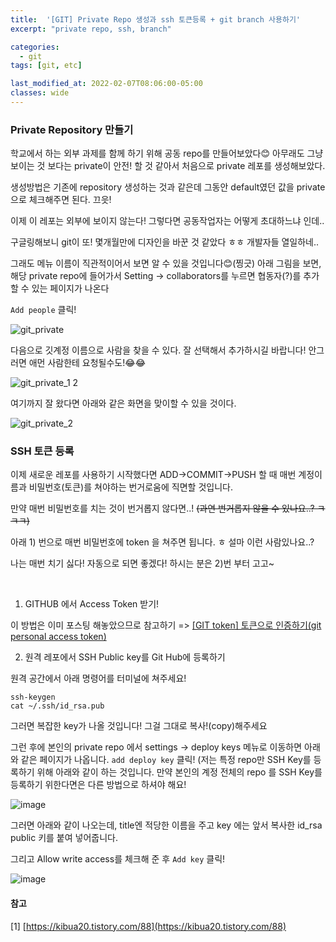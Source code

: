 ```yaml
---
title:  '[GIT] Private Repo 생성과 ssh 토큰등록 + git branch 사용하기'
excerpt: "private repo, ssh, branch"

categories:
  - git
tags: [git, etc]

last_modified_at: 2022-02-07T08:06:00-05:00
classes: wide
---
```



### Private Repository 만들기

학교에서 하는 외부 과제를 함께 하기 위해 공동 repo를 만들어보았다😊 아무래도 그냥 보이는 것 보다는 private이 안전! 할 것 같아서 처음으로 private 레포를 생성해보았다.

생성방법은 기존에 repository 생성하는 것과 같은데 그동안 default였던 값을 private 으로 체크해주면 된다. 끄읏!

이제 이 레포는 외부에 보이지 않는다! 그렇다면 공동작업자는 어떻게 초대하느냐 인데..

구글링해보니 git이 또! 몇개월만에 디자인을 바꾼 것 같았다 ㅎㅎ 개발자들 열일하네..

그래도 메뉴 이름이 직관적이어서 보면 알 수 있을 것입니다😊(찡긋) 
아래 그림을 보면, 해당 private repo에 들어가서 Setting -> collaborators를 누르면 협동자(?)를 추가할 수 있는 페이지가 나온다

`Add people` 클릭!

![git_private](https://user-images.githubusercontent.com/53431568/152731015-0c70f470-03c4-4d3e-baad-0051c25e3dc5.png)

다음으로 깃계정 이름으로 사람을 찾을 수 있다. 잘 선택해서 추가하시길 바랍니다! 안그러면 애먼 사람한테 요청될수도!😂😂

![git_private_1 2](https://user-images.githubusercontent.com/53431568/152731194-a90bcc4a-a594-45ad-bca2-51a8b7e3f564.png)

여기까지 잘 왔다면 아래와 같은 화면을 맞이할 수 있을 것이다.

![git_private_2](https://user-images.githubusercontent.com/53431568/152731373-46ed2d89-d8ff-469a-918a-6c1daf48bec1.png)

### SSH 토큰 등록

이제 새로운 레포를 사용하기 시작했다면 ADD->COMMIT->PUSH 할 때 매번 계정이름과 비밀번호(토큰)를 쳐야하는 번거로움에 직면할 것입니다.

만약 매번 비밀번호를 치는 것이 번거롭지 않다면..! ~~(과연 번거롭지 않을 수 있나요..? ㅋㅋㅋ)~~

아래 1) 번으로 매번 비밀번호에  token 을 쳐주면 됩니다. ㅎ 설마 이런 사람있나요..?

나는 매번 치기 싫다! 자동으로 되면 좋겠다! 하시는 분은 2)번 부터 고고~

<br>

1) GITHUB 에서 Access Token 받기!

이 방법은 이미 포스팅 해놓았으므로 참고하기 => [[GIT token] 토큰으로 인증하기(git personal access token)](https://chaelin0722.github.io/git/token/)

2) 원격 레포에서 SSH Public key를 Git Hub에 등록하기


원격 공간에서 아래 명령어를 터미널에 쳐주세요!

~~~
ssh-keygen
cat ~/.ssh/id_rsa.pub
~~~

그러면 복잡한 key가 나올 것입니다! 그걸 그대로 복사!(copy)해주세요

그런 후에 본인의 private repo 에서 settings -> deploy keys 메뉴로 이동하면 아래와 같은 페이지가 나옵니다. `add deploy key` 클릭!
(저는 특정 repo만 SSH Key를 등록하기 위해 아래와 같이 하는 것입니다. 만약 본인의 계정 전체의 repo 를 SSH Key를 등록하기 위한다면은 다른 방법으로 하셔야 해요!


![image](https://user-images.githubusercontent.com/53431568/152732588-db152674-bcfc-404b-9d8f-6c6c62f4bd4c.png)

그러면 아래와 같이 나오는데, title엔 적당한 이름을 주고 key 에는 앞서 복사한 id_rsa public 키를 붙여 넣어줍니다. 

그리고 Allow write access를 체크해 준 후 `Add key` 클릭!

![image](https://user-images.githubusercontent.com/53431568/152732682-7474c14f-ea9c-49dd-bc50-c548a1ca6b6b.png)






#### 참고

[1] [https://kibua20.tistory.com/88](https://kibua20.tistory.com/88)

